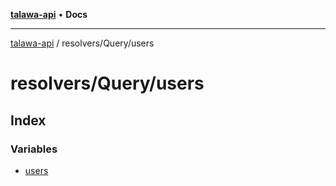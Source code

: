 [**talawa-api**](../../../README.md) • **Docs**

***

[talawa-api](../../../modules.md) / resolvers/Query/users

# resolvers/Query/users

## Index

### Variables

- [users](variables/users.md)
